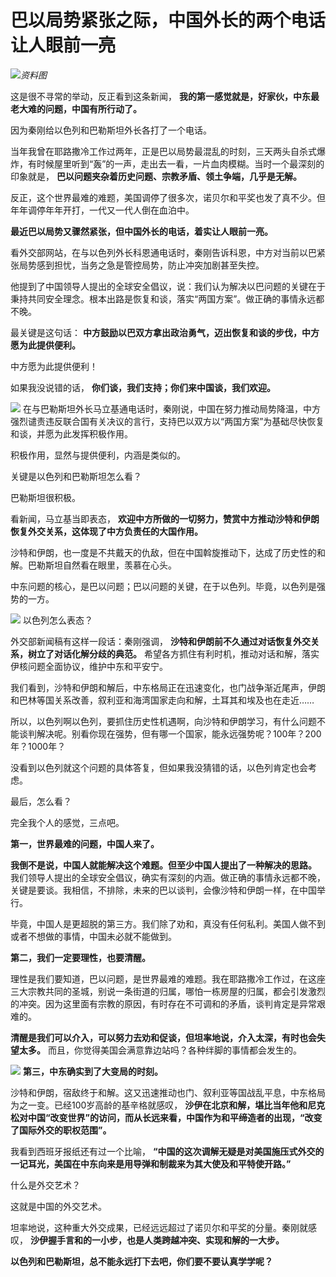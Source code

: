 # 巴以局势紧张之际，中国外长的两个电话让人眼前一亮

![](https://inews.gtimg.com/news_bt/OMpzgCTEAGKUwC9yOZoKTMqY-MaKNLrel4EilXiUQuBZsAA/1000)_资料图_

这是很不寻常的举动，反正看到这条新闻， **我的第一感觉就是，好家伙，中东最老大难的问题，中国有所行动了。**

因为秦刚给以色列和巴勒斯坦外长各打了一个电话。

当年我曾在耶路撒冷工作过两年，正是巴以局势最混乱的时刻，三天两头自杀式爆炸，有时候屋里听到“轰”的一声，走出去一看，一片血肉模糊。当时一个最深刻的印象就是，
**巴以问题夹杂着历史问题、宗教矛盾、领土争端，几乎是无解。**

反正，这个世界最难的难题，美国调停了很多次，诺贝尔和平奖也发了真不少。但年年调停年年开打，一代又一代人倒在血泊中。

**最近巴以局势又骤然紧张，但中国外长的电话，着实让人眼前一亮。**

看外交部网站，在与以色列外长科恩通电话时，秦刚告诉科恩，中方对当前以巴紧张局势感到担忧，当务之急是管控局势，防止冲突加剧甚至失控。

他提到了中国领导人提出的全球安全倡议，说：我们认为解决以巴问题的关键在于秉持共同安全理念。根本出路是恢复和谈，落实“两国方案”。做正确的事情永远都不晚。

最关键是这句话： **中方鼓励以巴双方拿出政治勇气，迈出恢复和谈的步伐，中方愿为此提供便利。**

中方愿为此提供便利！

如果我没说错的话， **你们谈，我们支持；你们来中国谈，我们欢迎。**

![](https://inews.gtimg.com/news_bt/OX2SRuh41jqAm-Yx_T8xZwpdQuOQrCDsd35yDDq-_IkOgAA/1000)
在与巴勒斯坦外长马立基通电话时，秦刚说，中国在努力推动局势降温，中方强烈谴责违反联合国有关决议的言行，支持巴以双方以“两国方案”为基础尽快恢复和谈，并愿为此发挥积极作用。

积极作用，显然与提供便利，内涵是类似的。

关键是以色列和巴勒斯坦怎么看？

巴勒斯坦很积极。

看新闻，马立基当即表态， **欢迎中方所做的一切努力，赞赏中方推动沙特和伊朗恢复外交关系，这体现了中方负责任的大国作用。**

沙特和伊朗，也一度是不共戴天的仇敌，但在中国斡旋推动下，达成了历史性的和解。巴勒斯坦自然看在眼里，羡慕在心头。

中东问题的核心，是巴以问题；巴以问题的关键，在于以色列。毕竟，以色列是强势的一方。

![](https://inews.gtimg.com/news_bt/O69tVwS9kzba36ApzcBiAHoAmbN6hFZH6pkoioF8NP8bgAA/1000)
以色列怎么表态？

外交部新闻稿有这样一段话：秦刚强调， **沙特和伊朗前不久通过对话恢复外交关系，树立了对话化解分歧的典范。**
希望各方抓住有利时机，推动对话和解，落实伊核问题全面协议，维护中东和平安宁。

我们看到，沙特和伊朗和解后，中东格局正在迅速变化，也门战争渐近尾声，伊朗和巴林等国关系改善，叙利亚和海湾国家走向和解，土耳其和埃及也在走近……

所以，以色列啊以色列，要抓住历史性机遇啊，向沙特和伊朗学习，有什么问题不能谈判解决呢。别看你现在强势，但有哪一个国家，能永远强势呢？100年？200年？1000年？

没看到以色列就这个问题的具体答复，但如果我没猜错的话，以色列肯定也会考虑。

最后，怎么看？

完全我个人的感觉，三点吧。

**第一，世界最难的问题，中国人来了。**

**我倒不是说，中国人就能解决这个难题。但至少中国人提出了一种解决的思路。**
我们领导人提出的全球安全倡议，确实有深刻的内涵。做正确的事情永远都不晚，关键是要谈。我相信，不排除，未来的巴以谈判，会像沙特和伊朗一样，在中国举行。

毕竟，中国人是更超脱的第三方。我们除了劝和，真没有任何私利。美国人做不到或者不想做的事情，中国未必就不能做到。

**第二，我们一定要理性，也要清醒。**

理性是我们要知道，巴以问题，是世界最难的难题。我在耶路撒冷工作过，在这座三大宗教共同的圣城，别说一条街道的归属，哪怕一栋房屋的归属，都会引发激烈的冲突。因为这里面有宗教的原因，有时存在不可调和的矛盾，谈判肯定是异常艰难的。

**清醒是我们可以介入，可以努力去劝和促谈，但坦率地说，介入太深，有时也会失望太多。** 而且，你觉得美国会满意靠边站吗？各种绊脚的事情都会发生的。

![](https://inews.gtimg.com/news_bt/OEBnXGuc8KMyTk6xcqeooN1ujY8rpjCY6IZRHAVJoLJM4AA/1000)
**第三，中东确实到了大变局的时刻。**

沙特和伊朗，宿敌终于和解。这又迅速推动也门、叙利亚等国战乱平息，中东格局为之一变。已经100岁高龄的基辛格就感叹，
**沙伊在北京和解，堪比当年他和尼克松对中国“改变世界”的访问，而从长远来看，中国作为和平缔造者的出现，“改变了国际外交的职权范围”。**

我看到西班牙报纸还有过一个比喻， **“中国的这次调解无疑是对美国施压式外交的一记耳光，美国在中东向来是用导弹和制裁来为其大使及和平特使开路。”**

什么是外交艺术？

这就是中国的外交艺术。

坦率地说，这种重大外交成果，已经远远超过了诺贝尔和平奖的分量。秦刚就感叹， **沙伊握手言和的一小步，也是人类跨越冲突、实现和解的一大步。**

**以色列和巴勒斯坦，总不能永远打下去吧，你们要不要认真学学呢？**

